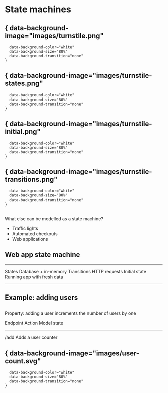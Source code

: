 # State machines

## { data-background-image="images/turnstile.png"
      data-background-color="white"
      data-background-size="80%"
      data-background-transition="none"
    }

## { data-background-image="images/turnstile-states.png"
      data-background-color="white"
      data-background-size="80%"
      data-background-transition="none"
    }

## { data-background-image="images/turnstile-initial.png"
      data-background-color="white"
      data-background-size="80%"
      data-background-transition="none"
    }

## { data-background-image="images/turnstile-transitions.png"
      data-background-color="white"
      data-background-size="80%"
      data-background-transition="none"
    }

##

<!-- TODO: if you have time, have a slide per example with a state machine diagram -->
What else can be modelled as a state machine?

- Traffic lights
- Automated checkouts
- Web applications

## Web app state machine


-------------   ---------------------------
States          Database + in-memory
Transitions     HTTP requests
Initial state   Running app with fresh data
-------------   ---------------------------

## Example: adding users

##

Property: adding a user increments the number of users by one

Endpoint   Action        Model state
--------   -----------   -----------
/add       Adds a user   counter

## { data-background-image="images/user-count.svg"
      data-background-color="white"
      data-background-size="80%"
      data-background-transition="none"
    }

